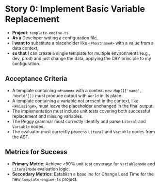 # Story 0: Implement Basic Variable Replacement

- **Project**: `template-engine-ts`
- **As a** Developer writing a configuration file,
- **I want to** substitute a placeholder like `<#hostname#>` with a value from a data context,
- **so that** I can create a single template for multiple environments (e.g., dev, prod) and just change the data, applying the DRY principle to my configuration.

## Acceptance Criteria

-   A template containing `<#name#>` with a context `new Map([['name', 'World']])` must produce output with `World` in its place.
-   A template containing a variable not present in the context, like `<#missing#>`, must leave the placeholder unchanged in the final output.
-   The implementation must include unit tests covering both successful replacement and missing variables.
-   The Peggy grammar must correctly identify and parse `Literal` and `Variable` nodes.
-   The evaluator must correctly process `Literal` and `Variable` nodes from the AST.

## Metrics for Success

- **Primary Metric**: Achieve >90% unit test coverage for `VariableNode` and `LiteralNode` evaluation logic.
- **Secondary Metrics**: Establish a baseline for Change Lead Time for the new `template-engine-ts` project.
